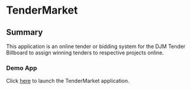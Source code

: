 # TenderMarket

## Summary

This application is an online tender or bidding system for the DJM Tender Billboard to assign winning tenders to respective projects online. 

### Demo App

Click [here](https://shawry6.github.io/TenderMarket/frontend/index.html#) to launch the TenderMarket application.

